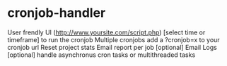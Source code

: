 # cronjob-handler

User frendly UI
(http://www.yoursite.com/script.php) [select time or timeframe] to run the cronjob
Multiple cronjobs add a ?cronjob=x to your cronjob url
Reset project stats
Email report per job [optional]
Email Logs [optional]
handle asynchronus cron tasks or multithreaded tasks
